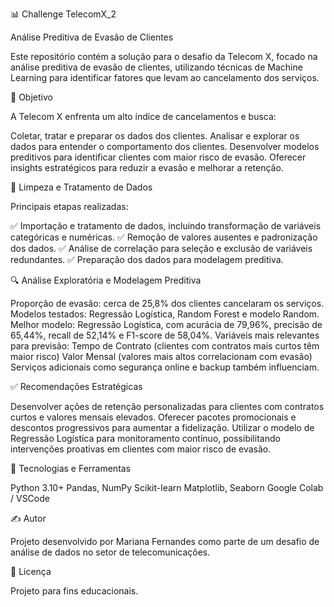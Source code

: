 📊 Challenge TelecomX_2

Análise Preditiva de Evasão de Clientes


Este repositório contém a solução para o desafio da Telecom X, focado na análise preditiva de evasão de clientes, utilizando técnicas de Machine Learning para identificar fatores que levam ao cancelamento dos serviços.


🎯 Objetivo

A Telecom X enfrenta um alto índice de cancelamentos e busca:

Coletar, tratar e preparar os dados dos clientes.
Analisar e explorar os dados para entender o comportamento dos clientes.
Desenvolver modelos preditivos para identificar clientes com maior risco de evasão.
Oferecer insights estratégicos para reduzir a evasão e melhorar a retenção.

🧹 Limpeza e Tratamento de Dados

Principais etapas realizadas:

✅ Importação e tratamento de dados, incluindo transformação de variáveis categóricas e numéricas.
✅ Remoção de valores ausentes e padronização dos dados.
✅ Análise de correlação para seleção e exclusão de variáveis redundantes.
✅ Preparação dos dados para modelagem preditiva.

🔍 Análise Exploratória e Modelagem Preditiva

Proporção de evasão: cerca de 25,8% dos clientes cancelaram os serviços.
Modelos testados: Regressão Logística, Random Forest e modelo Random.
Melhor modelo: Regressão Logística, com acurácia de 79,96%, precisão de 65,44%, recall de 52,14% e F1-score de 58,04%.
Variáveis mais relevantes para previsão:
Tempo de Contrato (clientes com contratos mais curtos têm maior risco)
Valor Mensal (valores mais altos correlacionam com evasão)
Serviços adicionais como segurança online e backup também influenciam.

✅ Recomendações Estratégicas

Desenvolver ações de retenção personalizadas para clientes com contratos curtos e valores mensais elevados.
Oferecer pacotes promocionais e descontos progressivos para aumentar a fidelização.
Utilizar o modelo de Regressão Logística para monitoramento contínuo, possibilitando intervenções proativas em clientes com maior risco de evasão.

🔧 Tecnologias e Ferramentas

Python 3.10+
Pandas, NumPy
Scikit-learn
Matplotlib, Seaborn
Google Colab / VSCode

✍️ Autor

Projeto desenvolvido por Mariana Fernandes como parte de um desafio de análise de dados no setor de telecomunicações.


📝 Licença

Projeto para fins educacionais.
